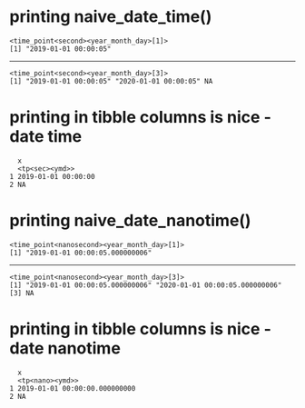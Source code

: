 # printing naive_date_time()

    <time_point<second><year_month_day>[1]>
    [1] "2019-01-01 00:00:05"

---

    <time_point<second><year_month_day>[3]>
    [1] "2019-01-01 00:00:05" "2020-01-01 00:00:05" NA                   

# printing in tibble columns is nice - date time

      x                  
      <tp<sec><ymd>>     
    1 2019-01-01 00:00:00
    2 NA                 

# printing naive_date_nanotime()

    <time_point<nanosecond><year_month_day>[1]>
    [1] "2019-01-01 00:00:05.000000006"

---

    <time_point<nanosecond><year_month_day>[3]>
    [1] "2019-01-01 00:00:05.000000006" "2020-01-01 00:00:05.000000006"
    [3] NA                             

# printing in tibble columns is nice - date nanotime

      x                            
      <tp<nano><ymd>>              
    1 2019-01-01 00:00:00.000000000
    2 NA                           

